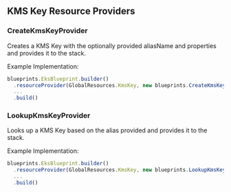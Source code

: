 ## KMS Key Resource Providers

### CreateKmsKeyProvider
Creates a KMS Key with the optionally provided aliasName and properties and provides it to the stack.

Example Implementation:
```typescript
blueprints.EksBlueprint.builder()
  .resourceProvider(GlobalResources.KmsKey, new blueprints.CreateKmsKeyProvider("alias-name"))
  ...
  .build()
```

### LookupKmsKeyProvider
Looks up a KMS Key based on the alias provided and provides it to the stack.

Example Implementation:
```typescript
blueprints.EksBlueprint.builder()
  .resourceProvider(GlobalResources.KmsKey, new blueprints.LookupKmsKeyProvider("alias-name"))
  ...
  .build()
```
